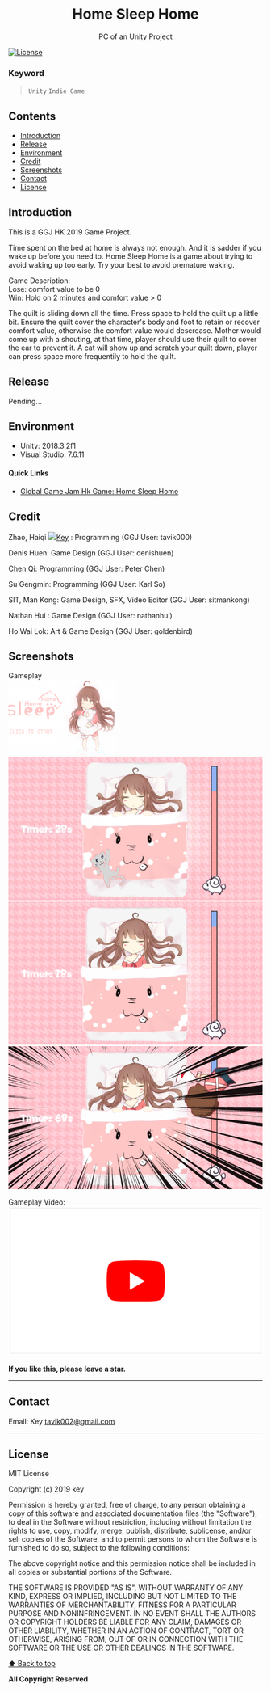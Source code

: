 <p align="center">
  <h1 align="center">Home Sleep Home</h1>
  <p align="center">PC of an Unity Project</p>
</p> 


[![License](https://img.shields.io/npm/l/@angular/cli.svg)](/LICENSE) 



### Keyword
> `Unity` `Indie Game`



## Contents 
<!-- toc -->
* [Introduction](#introduction)
* [Release](#release)
* [Environment](#environment)
* [Credit](#credit)
* [Screenshots](#screenshots)
* [Contact](#contact)
* [License](#license)

<!-- toc stop -->


## Introduction

This is a GGJ HK 2019 Game Project.

Time spent on the bed at home is always not enough. And it is sadder if you wake up before you need to. Home Sleep Home is a game about trying to avoid waking up too early. Try your best to avoid premature waking.

Game Description: <br>
Lose: comfort value to be 0 <br>
Win: Hold on 2 minutes and comfort value > 0 <br>

The quilt is sliding down all the time. Press space to hold the quilt up a little bit. Ensure the quilt cover the character's body and foot to retain or recover comfort value, otherwise the comfort value would descrease. Mother would come up with a shouting, at that time, player should use their quilt to cover the ear to prevent it. A cat will show up and scratch your quilt down, player can press space more frequentily to hold the quilt. 



## Release
<!-- - [Release Page](https://github.com/tavik000/KappyBird/releases/tag/v1.0.3) -->
Pending...


## Environment
- Unity: 2018.3.2f1 <br>
- Visual Studio: 7.6.11 <br>


#### Quick Links
- [Global Game Jam Hk Game: Home Sleep Home](https://globalgamejam.org/2019/games/home-sleep-home)



## Credit

Zhao, Haiqi  <img src="https://github.com/favicon.ico" width="24">[Key](https://github.com/tavik000) : Programming (GGJ User: tavik000)

Denis Huen: Game Design (GGJ User: denishuen)

Chen Qi: Programming (GGJ User: Peter Chen)

Su Gengmin: Programming  (GGJ User: Karl So)

SIT, Man Kong: Game Design, SFX, Video Editor (GGJ User: sitmankong)

Nathan Hui : Game Design (GGJ User: nathanhui)

Ho Wai Lok: Art & Game Design (GGJ User: goldenbird)


## Screenshots

Gameplay <br>
![image](./ScreenShot/scr00.png) <br>
![image](./ScreenShot/scr01.jpg) <br>
![image](./ScreenShot/scr02.png) <br>
![image](./ScreenShot/scr03.png) <br>

Gameplay Video: <br>
[![VIDEO](./ScreenShot/youtube.png)](https://www.youtube.com/watch?v=IS43O7bRIZc)




**If you like this, please leave a star.**

-----


## Contact



Email:  Key <tavik002@gmail.com>

-----
## License
MIT License

Copyright (c) 2019 key

Permission is hereby granted, free of charge, to any person obtaining a copy
of this software and associated documentation files (the "Software"), to deal
in the Software without restriction, including without limitation the rights
to use, copy, modify, merge, publish, distribute, sublicense, and/or sell
copies of the Software, and to permit persons to whom the Software is
furnished to do so, subject to the following conditions:

The above copyright notice and this permission notice shall be included in all
copies or substantial portions of the Software.

THE SOFTWARE IS PROVIDED "AS IS", WITHOUT WARRANTY OF ANY KIND, EXPRESS OR
IMPLIED, INCLUDING BUT NOT LIMITED TO THE WARRANTIES OF MERCHANTABILITY,
FITNESS FOR A PARTICULAR PURPOSE AND NONINFRINGEMENT. IN NO EVENT SHALL THE
AUTHORS OR COPYRIGHT HOLDERS BE LIABLE FOR ANY CLAIM, DAMAGES OR OTHER
LIABILITY, WHETHER IN AN ACTION OF CONTRACT, TORT OR OTHERWISE, ARISING FROM,
OUT OF OR IN CONNECTION WITH THE SOFTWARE OR THE USE OR OTHER DEALINGS IN THE
SOFTWARE.


[⬆ Back to top](#contents)

**All Copyright Reserved**
